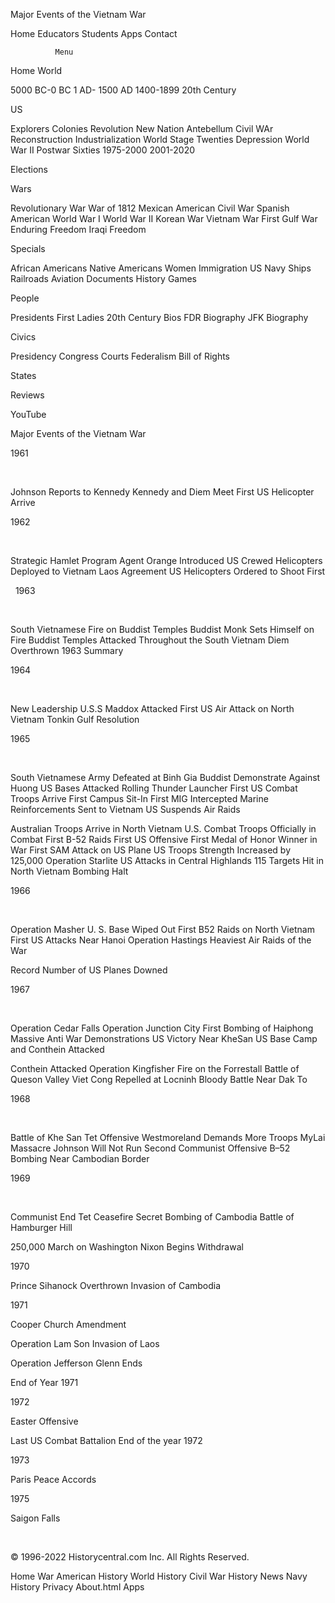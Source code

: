 



Major Events of the Vietnam War


 
















 














Home Educators
Students
Apps
Contact












 >





              Menu
            


 Home
 World



5000 BC-0 BC
1 AD- 1500 AD
1400-1899
20th Century



US



Explorers
Colonies
Revolution
New Nation
Antebellum
Civil WAr
Reconstruction Industrialization
World Stage
Twenties
Depression
World War II
Postwar
Sixties 1975-2000
2001-2020



Elections

Wars



Revolutionary War
War of 1812
Mexican American
Civil War
Spanish American
World War I
World War II
Korean War
Vietnam War
First Gulf War
Enduring Freedom
Iraqi Freedom



Specials



African Americans
Native Americans
Women
Immigration
US Navy Ships
Railroads
Aviation
Documents
History Games



People



Presidents
First Ladies
20th Century Bios
FDR Biography
JFK Biography



Civics



Presidency
Congress
Courts
Federalism
Bill of Rights


States

Reviews

YouTube
















Major Events of the Vietnam War
 



1961

 

Johnson Reports to Kennedy
Kennedy and Diem Meet
First US Helicopter Arrive

1962

 

Strategic Hamlet Program
Agent Orange Introduced
US Crewed Helicopters Deployed to Vietnam
Laos Agreement
US Helicopters Ordered to Shoot First

 
1963

 

South Vietnamese Fire on Buddist Temples
Buddist Monk Sets Himself on Fire
Buddist Temples Attacked Throughout the South Vietnam
Diem Overthrown
1963 Summary

1964

 


New Leadership
U.S.S Maddox Attacked
First US Air Attack on North Vietnam
Tonkin Gulf Resolution

1965

 

South Vietnamese Army Defeated at Binh Gia
Buddist Demonstrate Against Huong
US Bases Attacked
Rolling Thunder Launcher
First US Combat Troops Arrive
First Campus Sit-In
First MIG Intercepted
Marine Reinforcements Sent to Vietnam
US Suspends Air Raids

Australian Troops Arrive in North Vietnam
U.S. Combat Troops Officially in Combat
First B-52 Raids
First US Offensive
First Medal of Honor Winner in War
First SAM Attack on US Plane
US Troops Strength Increased by 125,000
Operation Starlite
US Attacks in Central Highlands
115 Targets Hit in North Vietnam
Bombing Halt

1966

 

Operation Masher
U. S. Base Wiped Out
First B52 Raids on North Vietnam
First US Attacks Near Hanoi
Operation Hastings
Heaviest Air Raids of the War

Record Number of US Planes Downed

1967

 

Operation Cedar Falls
Operation Junction City
First Bombing of Haiphong
Massive Anti War Demonstrations
US Victory Near KheSan
US Base Camp and Conthein Attacked

Conthein Attacked
Operation Kingfisher
Fire on the Forrestall
Battle of Queson Valley
Viet Cong Repelled at Locninh
Bloody Battle Near Dak To


1968

 

Battle of Khe San
Tet Offensive
Westmoreland Demands More Troops
MyLai Massacre
Johnson Will Not Run
Second Communist Offensive
B–52 Bombing Near Cambodian Border

1969

 

Communist End Tet Ceasefire
Secret Bombing of Cambodia
Battle of Hamburger Hill


250,000 March on Washington
Nixon Begins Withdrawal

1970



Prince Sihanock Overthrown
Invasion of Cambodia


1971






Cooper Church Amendment

Operation Lam Son Invasion of Laos
                              
Operation Jefferson Glenn Ends


End of Year 1971




1972





Easter Offensive

Last US Combat Battalion
End of the year 1972                          

1973


Paris Peace Accords

1975 


Saigon Falls

  













 

















© 1996-2022 Historycentral.com Inc. All Rights Reserved.



Home
War
American History
World History
Civil War
History News
Navy History
Privacy
About.html
Apps











